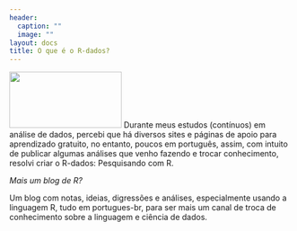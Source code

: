 ```yaml
---
header:
  caption: ""
  image: ""
layout: docs
title: O que é o R-dados?
---
```

<img src="/img/rdadoslogo.png" width="200" height="100">
Durante meus estudos (contínuos) em análise de dados, percebi que há diversos sites e páginas de apoio para aprendizado gratuito, no entanto, poucos em português, assim, com intuito de publicar algumas análises que venho fazendo e trocar conhecimento, resolvi criar o R-dados: Pesquisando com R.

_Mais um blog de R?_

Um blog com notas, ideias, digressões e análises, especialmente usando a linguagem R, tudo em portugues-br, para ser mais um canal de troca de conhecimento sobre a linguagem e ciência de dados.